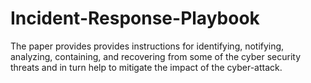 # Incident-Response-Playbook

The paper provides provides instructions for identifying, notifying, analyzing, containing, and recovering from some of the cyber security threats and in turn help to mitigate the impact of the cyber-attack. 
